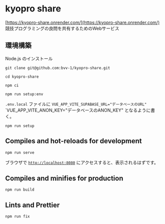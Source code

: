 # kyopro share

[https://kyopro-share.onrender.com/](https://kyopro-share.onrender.com/)
競技プログラミングの良問を共有するためのWebサービス

## 環境構築

Node.js のインストール

```shell
git clone git@github.com:bvv-1/kyopro-share.git
```

```shell
cd kyopro-share
```

```shell
npm ci
```

```shell
npm run setup:env
```

`.env.local` ファイルに `VUE_APP_VITE_SUPABASE_URL="データベースのURL"` `VUE_APP_VITE_ANON_KEY="データベースのANON_KEY" となるように書く。

```shell
npm run setup
```

## Compiles and hot-reloads for development

```shell
npm run serve
```

ブラウザで [`http://localhost:8080`](http://localhost:8080) にアクセスすると、表示されるはずです。

## Compiles and minifies for production

```
npm run build
```

## Lints and Prettier

```
npm run fix
```
